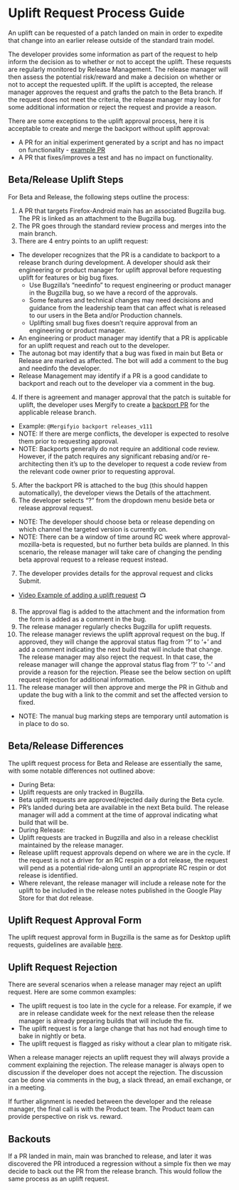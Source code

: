 # Uplift Request Process Guide

An uplift can be requested of a patch landed on main in order to expedite that change into an earlier release outside of the standard train model.

The developer provides some information as part of the request to help inform the decision as to whether or not to accept the uplift. These requests are regularly monitored by Release Management. The release manager will then assess the potential risk/reward and make a decision on whether or not to accept the requested uplift. If the uplift is accepted, the release manager approves the request and grafts the patch to the Beta branch. If the request does not meet the criteria, the release manager may look for some additional information or reject the request and provide a reason.

There are some exceptions to the uplift approval process, here it is acceptable to create and merge the backport without uplift approval:
- A PR for an initial experiment generated by a script and has no impact on functionality - [example PR](https://github.com/mozilla-mobile/firefox-android/pull/1265)
- A PR that fixes/improves a test and has no impact on functionality.

## Beta/Release Uplift Steps

For Beta and Release, the following steps outline the process:
1. A PR that targets Firefox-Android main has an associated Bugzilla bug. The PR is linked as an attachment to the Bugzilla bug.
2. The PR goes through the standard review process and merges into the main branch.
3. There are 4 entry points to an uplift request:
- The developer recognizes that the PR is a candidate to backport to a release branch during development. A developer should ask their engineering or product manager for uplift approval before requesting uplift for features or big bug fixes.
    - Use Bugzilla’s “needinfo” to request engineering or product manager in the Bugzilla bug, so we have a record of the approvals.
    - Some features and technical changes may need decisions and guidance from the leadership team that can affect what is released to our users in the Beta and/or Production channels.
    - Uplifting small bug fixes doesn’t require approval from an engineering or product manager.
- An engineering or product manager may identify that a PR is applicable for an uplift request and reach out to the developer.
- The autonag bot may identify that a bug was fixed in main but Beta or Release are marked as affected. The bot will add a comment to the bug and needinfo the developer.
- Release Management may identify if a PR is a good candidate to backport and reach out to the developer via a comment in the bug.
4. If there is agreement and manager approval that the patch is suitable for uplift, the developer uses Mergify to create a [backport PR](https://docs.mergify.com/actions/backport/) for the applicable release branch.
- Example: `@Mergifyio backport releases_v111`
- NOTE: If there are merge conflicts, the developer is expected to resolve them prior to requesting approval.
- NOTE: Backports generally do not require an additional code review. However, if the patch requires any significant rebasing and/or re-architecting then it’s up to the developer to request a code review from the relevant code owner prior to requesting approval.
5. After the backport PR is attached to the bug (this should happen automatically), the developer views the Details of the attachment.
6. The developer selects “?” from the dropdown menu beside beta or release approval request.
- NOTE: The developer should choose beta or release depending on which channel the targeted version is currently on.
- NOTE: There can be a window of time around RC week where approval-mozilla-beta is requested, but no further beta builds are planned. In this scenario, the release manager will take care of changing the pending beta approval request to a release request instead.
7. The developer provides details for the approval request and clicks Submit.
- [Video Example of adding a uplift request](https://video.chevrel.org/demos/upliftRequestForm.mp4) 📺
8. The approval flag is added to the attachment and the information from the form is added as a comment in the bug.
9. The release manager regularly checks Bugzilla for uplift requests.
10. The release manager reviews the uplift approval request on the bug. If approved, they will change the approval status flag from ‘?’ to ‘+’ and add a comment indicating the next build that will include that change.
The release manager may also reject the request. In that case, the release manager will change the approval status flag from ‘?’ to ‘-’ and provide a reason for the rejection. Please see the below section on uplift request rejection for additional information.
11. The release manager will then approve and merge the PR in Github and update the bug with a link to the commit and set the affected version to fixed.
- NOTE: The manual bug marking steps are temporary until automation is in place to do so.

## Beta/Release Differences

The uplift request process for Beta and Release are essentially the same, with some notable differences not outlined above:
- During Beta:
 - Uplift requests are only tracked in Bugzilla.
 - Beta uplift requests are approved/rejected daily during the Beta cycle.
 - PR’s landed during beta are available in the next Beta build. The release manager will add a comment at the time of approval indicating what build that will be.
- During Release:
 - Uplift requests are tracked in Bugzilla and also in a release checklist maintained by the release manager.
 - Release uplift request approvals depend on where we are in the cycle. If the request is not a driver for an RC respin or a dot release, the request will pend as a potential ride-along until an appropriate RC respin or dot release is identified.
 - Where relevant, the release manager will include a release note for the uplift to be included in the release notes published in the Google Play Store for that dot release.

## Uplift Request Approval Form

The uplift request approval form in Bugzilla is the same as for Desktop uplift requests, guidelines are available [here](https://wiki.mozilla.org/Release_Management/Uplift_rules#Guidelines_on_approval_comments_for_Beta_and_Release).

## Uplift Request Rejection

There are several scenarios when a release manager may reject an uplift request. Here are some common examples:
- The uplift request is too late in the cycle for a release. For example, if we are in release candidate week for the next release then the release manager is already preparing builds that will include the fix.
- The uplift request is for a large change that has not had enough time to bake in nightly or beta.
- The uplift request is flagged as risky without a clear plan to mitigate risk.

When a release manager rejects an uplift request they will always provide a comment explaining the rejection. The release manager is always open to discussion if the developer does not accept the rejection. The discussion can be done via comments in the bug, a slack thread, an email exchange, or in a meeting.

If further alignment is needed between the developer and the release manager, the final call is with the Product team. The Product team can provide perspective on risk vs. reward.

## Backouts

If a PR landed in main, main was branched to release, and later it was discovered the PR introduced a regression without a simple fix then we may decide to back out the PR from the release branch. This would follow the same process as an uplift request.
